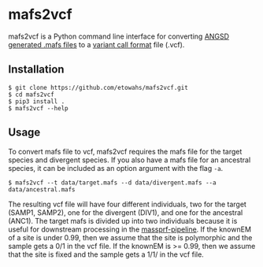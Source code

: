 # mafs2vcf

mafs2vcf is a Python command line interface for converting
[ANGSD generated .mafs files](http://www.popgen.dk/angsd/index.php/Allele_Frequencies) to a
[variant call format](https://en.wikipedia.org/wiki/Variant_Call_Format) file (.vcf).

## Installation
```
$ git clone https://github.com/etowahs/mafs2vcf.git
$ cd mafs2vcf
$ pip3 install .
$ mafs2vcf --help
```

## Usage
To convert mafs file to vcf, mafs2vcf requires the mafs file for the target species and divergent species. If you
also have a mafs file for an ancestral species, it can be included as an option argument with the flag `-a`.
```
$ mafs2vcf --t data/target.mafs --d data/divergent.mafs --a data/ancestral.mafs
```
The resulting vcf file will have four different individuals, two for the target (SAMP1, SAMP2), one for the divergent (DIV1),
and one for the ancestral (ANC1). The target mafs is divided up into two individuals because it is useful for downstream processing
in the [massprf-pipeline](https://github.com/sjgaughran/massprf-pipeline).
If the knownEM of a site is under 0.99, then we assume that the site is polymorphic and the sample gets a 0/1 in the vcf file.
If the knownEM is >= 0.99, then we assume that the site is fixed and the sample gets a 1/1/ in the vcf file.
